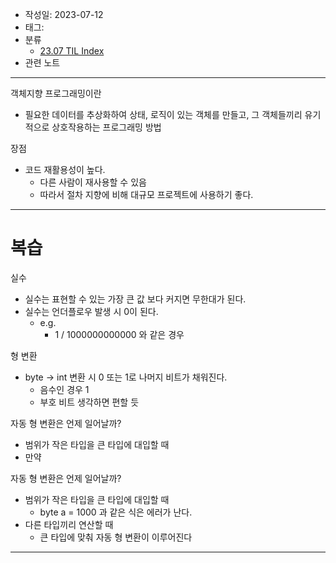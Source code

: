 - 작성일: 2023-07-12
- 태그: 
- 분류
    - [23.07 TIL Index](23.07%20TIL%20Index.md)
- 관련 노트

---

객체지향 프로그래밍이란

- 필요한 데이터를 추상화하여 상태, 로직이 있는 객체를 만들고, 그 객체들끼리 유기적으로 상호작용하는 프로그래밍 방법

장점

- 코드 재활용성이 높다.
    - 다른 사람이 재사용할 수 있음
    - 따라서 절차 지향에 비해 대규모 프로젝트에 사용하기 좋다.

---

# 복습

실수

- 실수는 표현할 수 있는 가장 큰 값 보다 커지면 무한대가 된다.
- 실수는 언더플로우 발생 시 0이 된다.
    - e.g.
        - 1 / 1000000000000 와 같은 경우

형 변환

- byte -> int 변환 시 0 또는 1로 나머지 비트가 채워진다.
    - 음수인 경우 1
    - 부호 비트 생각하면 편할 듯
    
자동 형 변환은 언제 일어날까?
- 범위가 작은 타입을 큰 타입에 대입할 때
- 만약

자동 형 변환은 언제 일어날까?

- 범위가 작은 타입을 큰 타입에 대입할 때
    - byte a = 1000 과 같은 식은 에러가 난다.
- 다른 타입끼리 연산할 때
    - 큰 타입에 맞춰 자동 형 변환이 이루어진다


---